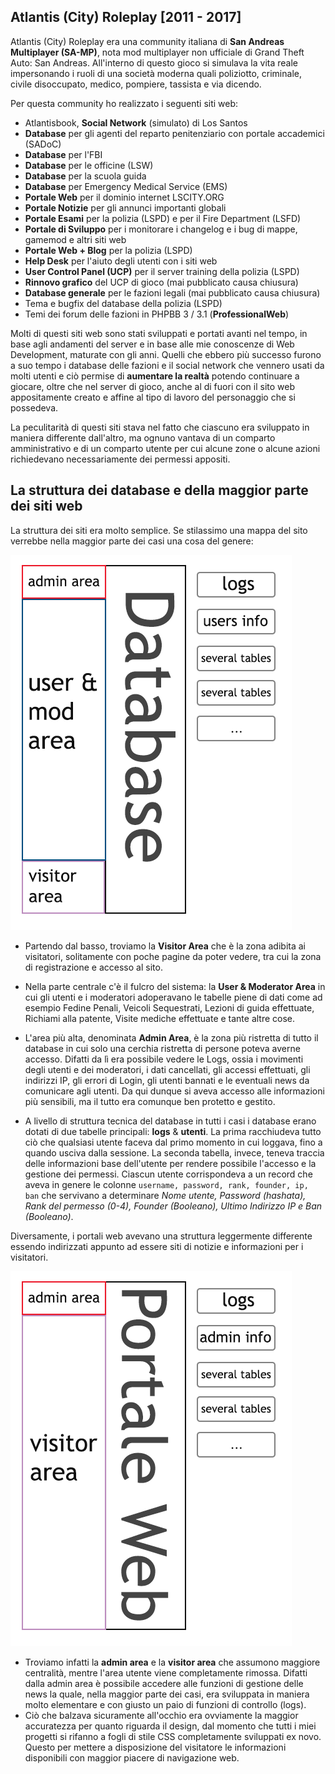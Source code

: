 
## Atlantis (City) Roleplay \[2011 - 2017\]

Atlantis (City) Roleplay era una community italiana di **San Andreas Multiplayer (SA-MP)**, nota mod multiplayer non ufficiale di Grand Theft Auto: San Andreas. All'interno di questo gioco si simulava la vita reale impersonando i ruoli di una società moderna quali poliziotto, criminale, civile disoccupato, medico, pompiere, tassista e via dicendo.

Per questa community ho realizzato i seguenti siti web:

-   Atlantisbook, **Social Network** (simulato) di Los Santos
-   **Database** per gli agenti del reparto penitenziario con portale accademici (SADoC)
-   **Database** per l'FBI
-   **Database** per le officine (LSW)
-   **Database** per la scuola guida
-   **Database** per Emergency Medical Service (EMS)
-   **Portale Web** per il dominio internet LSCITY.ORG
-   **Portale Notizie** per gli annunci importanti globali
-   **Portale Esami** per la polizia (LSPD) e per il Fire Department (LSFD)
-   **Portale di Sviluppo** per i monitorare i changelog e i bug di mappe, gamemod e altri siti web
-   **Portale Web + Blog** per la polizia (LSPD)
-   **Help Desk** per l'aiuto degli utenti con i siti web
-   **User Control Panel (UCP)** per il server training della polizia (LSPD)
-   **Rinnovo grafico** del UCP di gioco (mai pubblicato causa chiusura)
-   **Database generale** per le fazioni legali (mai pubblicato causa chiusura)
-   Tema e bugfix del database della polizia (LSPD)
-   Temi dei forum delle fazioni in PHPBB 3 / 3.1 (**ProfessionalWeb**)

Molti di questi siti web sono stati sviluppati e portati avanti nel tempo, in base agli andamenti del server e in base alle mie conoscenze di Web Development, maturate con gli anni. Quelli che ebbero più successo furono a suo tempo i database delle fazioni e il social network che vennero usati da molti utenti e ciò permise di **aumentare la realtà** potendo continuare a giocare, oltre che nel server di gioco, anche al di fuori con il sito web appositamente creato e affine al tipo di lavoro del personaggio che si possedeva.

La peculitarità di questi siti stava nel fatto che ciascuno era sviluppato in maniera differente dall'altro, ma ognuno vantava di un comparto amministrativo e di un comparto utente per cui alcune zone o alcune azioni richiedevano necessariamente dei permessi appositi.

## La struttura dei database e della maggior parte dei siti web

La struttura dei siti era molto semplice. Se stilassimo una mappa del sito verrebbe nella maggior parte dei casi una cosa del genere:

![](images/portfolio/database-structure.png)

-   Partendo dal basso, troviamo la **Visitor Area** che è la zona adibita ai visitatori, solitamente con poche pagine da poter vedere, tra cui la zona di registrazione e accesso al sito.
-   Nella parte centrale c'è il fulcro del sistema: la **User & Moderator Area** in cui gli utenti e i moderatori adoperavano le tabelle piene di dati come ad esempio Fedine Penali, Veicoli Sequestrati, Lezioni di guida effettuate, Richiami alla patente, Visite mediche effettuate e tante altre cose.
-   L'area più alta, denominata **Admin Area**, è la zona più ristretta di tutto il database in cui solo una cerchia ristretta di persone poteva averne accesso. Difatti da lì era possibile vedere le Logs, ossia i movimenti degli utenti e dei moderatori, i dati cancellati, gli accessi effettuati, gli indirizzi IP, gli errori di Login, gli utenti bannati e le eventuali news da comunicare agli utenti. Da qui dunque si aveva accesso alle informazioni più sensibili, ma il tutto era comunque ben protetto e gestito.

-   A livello di struttura tecnica del database in tutti i casi i database erano dotati di due tabelle principali: **logs** & **utenti**. La prima racchiudeva tutto ciò che qualsiasi utente faceva dal primo momento in cui loggava, fino a quando usciva dalla sessione. La seconda tabella, invece, teneva traccia delle informazioni base dell'utente per rendere possibile l'accesso e la gestione dei permessi. Ciascun utente corrispondeva a un record che aveva in genere le colonne `username, password, rank, founder, ip, ban` che servivano a determinare _Nome utente, Password (hashata), Rank del permesso (0-4), Founder (Booleano), Ultimo Indirizzo IP e Ban (Booleano)_.

Diversamente, i portali web avevano una struttura leggermente differente essendo indirizzati appunto ad essere siti di notizie e informazioni per i visitatori.

![](images/portfolio/portal-structure.png)

-   Troviamo infatti la **admin area** e la **visitor area** che assumono maggiore centralità, mentre l'area utente viene completamente rimossa. Difatti dalla admin area è possibile accedere alle funzioni di gestione delle news la quale, nella maggior parte dei casi, era sviluppata in maniera molto elementare e con giusto un paio di funzioni di controllo (logs).
-   Ciò che balzava sicuramente all'occhio era ovviamente la maggior accuratezza per quanto riguarda il design, dal momento che tutti i miei progetti si rifanno a fogli di stile CSS completamente sviluppati ex novo. Questo per mettere a disposizione del visitatore le informazioni disponibili con maggior piacere di navigazione web.
